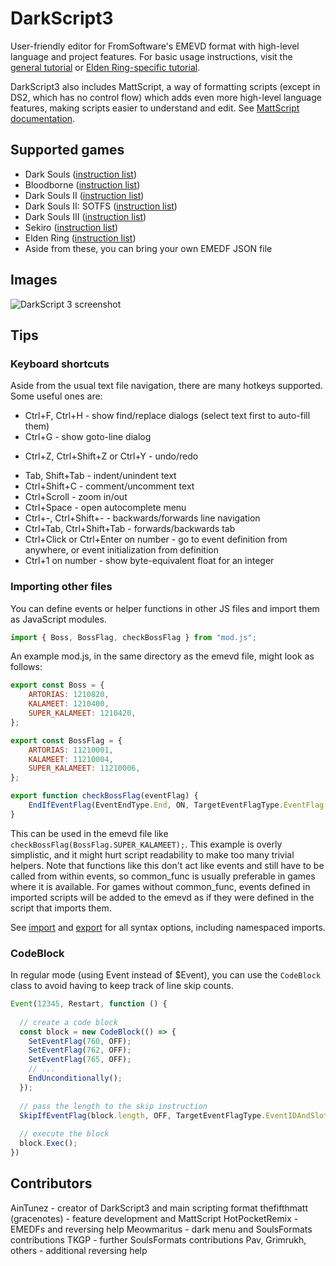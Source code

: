 # DarkScript3

User-friendly editor for FromSoftware's EMEVD format with high-level language and project features. For basic usage instructions, visit the [general tutorial](http://soulsmodding.wikidot.com/tutorial:learning-how-to-use-emevd) or [Elden Ring-specific tutorial](http://soulsmodding.wikidot.com/tutorial:intro-to-elden-ring-emevd).

DarkScript3 also includes MattScript, a way of formatting scripts (except in DS2, which has no control flow) which adds even more high-level language features, making scripts easier to understand and edit. See [MattScript documentation](http://soulsmodding.wikidot.com/tutorial:mattscript-documentation).

## Supported games

* Dark Souls ([instruction list](https://soulsmods.github.io/emedf/ds1-emedf.html))
* Bloodborne ([instruction list](https://soulsmods.github.io/emedf/bb-emedf.html))
* Dark Souls II ([instruction list](https://soulsmods.github.io/emedf/ds2-emedf.html))
* Dark Souls II: SOTFS ([instruction list](https://soulsmods.github.io/emedf/ds2scholar-emedf.html))
* Dark Souls III ([instruction list](https://soulsmods.github.io/emedf/ds3-emedf.html))
* Sekiro ([instruction list](https://soulsmods.github.io/emedf/sekiro-emedf.html))
* Elden Ring ([instruction list](https://soulsmods.github.io/emedf/er-emedf.html))
* Aside from these, you can bring your own EMEDF JSON file

## Images
![DarkScript 3 screenshot](https://i.imgur.com/wXufTwa.png)

## Tips

### Keyboard shortcuts

Aside from the usual text file navigation, there are many hotkeys supported.
Some useful ones are:

* Ctrl+F, Ctrl+H - show find/replace dialogs (select text first to auto-fill them)
* Ctrl+G - show goto-line dialog
+ Ctrl+Z, Ctrl+Shift+Z or Ctrl+Y - undo/redo
* Tab, Shift+Tab - indent/unindent text
* Ctrl+Shift+C - comment/uncomment text
* Ctrl+Scroll - zoom in/out
* Ctrl+Space - open autocomplete menu
* Ctrl+-, Ctrl+Shift+- - backwards/forwards line navigation
* Ctrl+Tab, Ctrl+Shift+Tab - forwards/backwards tab
* Ctrl+Click or Ctrl+Enter on number - go to event definition from anywhere, or event initialization from definition
* Ctrl+1 on number - show byte-equivalent float for an integer

### Importing other files

You can define events or helper functions in other JS files and import them as JavaScript modules.

```js
import { Boss, BossFlag, checkBossFlag } from "mod.js";
```

An example mod.js, in the same directory as the emevd file, might look as follows:

```js
export const Boss = {
    ARTORIAS: 1210820,
    KALAMEET: 1210400,
    SUPER_KALAMEET: 1210420,
};

export const BossFlag = {
    ARTORIAS: 11210001,
    KALAMEET: 11210004,
    SUPER_KALAMEET: 11210006,
};

export function checkBossFlag(eventFlag) {
    EndIfEventFlag(EventEndType.End, ON, TargetEventFlagType.EventFlag, eventFlag);
}
```

This can be used in the emevd file like `checkBossFlag(BossFlag.SUPER_KALAMEET);`. This example is
overly simplistic, and it might hurt script readability to make too many trivial helpers.
Note that functions like this don't act like events and still have to be called from within events,
so common_func is usually preferable in games where it is available. For games without common_func,
events defined in imported scripts will be added to the emevd as if they were defined in the script
that imports them.

See [import](https://developer.mozilla.org/en-US/docs/Web/JavaScript/Reference/Statements/import)
and [export](https://developer.mozilla.org/en-US/docs/Web/JavaScript/Reference/Statements/export)
for all syntax options, including namespaced imports.

### CodeBlock

In regular mode (using Event instead of $Event), you can use the `CodeBlock` class
to avoid having to keep track of line skip counts.

```js
Event(12345, Restart, function () {
  
  // create a code block
  const block = new CodeBlock(() => {
    SetEventFlag(760, OFF);
    SetEventFlag(762, OFF);
    SetEventFlag(765, OFF);
    // ...
    EndUnconditionally();
  });
  
  // pass the length to the skip instruction
  SkipIfEventFlag(block.length, OFF, TargetEventFlagType.EventIDAndSlotNumber, 12345000);
  
  // execute the block
  block.Exec();
})
```

## Contributors

AinTunez - creator of DarkScript3 and main scripting format
thefifthmatt (gracenotes) - feature development and MattScript
HotPocketRemix - EMEDFs and reversing help
Meowmaritus - dark menu and SoulsFormats contributions
TKGP - further SoulsFormats contributions
Pav, Grimrukh, others - additional reversing help
